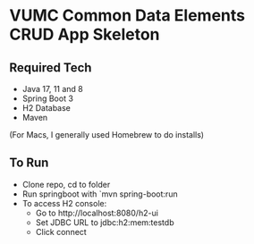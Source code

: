 # VUMC Common Data Elements CRUD App Skeleton

## Required Tech
- Java 17, 11 and 8
- Spring Boot 3
- H2 Database
- Maven

(For Macs, I generally used Homebrew to do installs)

## To Run
- Clone repo, cd to folder
- Run springboot with `mvn spring-boot:run
- To access H2 console:
    - Go to http://localhost:8080/h2-ui
    - Set JDBC URL to jdbc:h2:mem:testdb
    - Click connect




